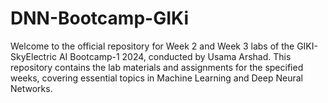 # DNN-Bootcamp-GIKi
Welcome to the official repository for Week 2 and Week 3 labs of the GIKI-SkyElectric AI Bootcamp-1 2024, conducted by Usama Arshad. This repository contains the lab materials and assignments for the specified weeks, covering essential topics in Machine Learning and Deep Neural Networks. 
